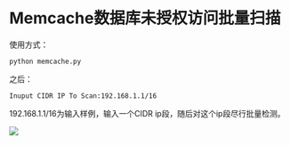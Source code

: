 # Memcache数据库未授权访问批量扫描 #

使用方式：

    python memcache.py

之后：

	Inuput CIDR IP To Scan:192.168.1.1/16

192.168.1.1/16为输入样例，输入一个CIDR ip段，随后对这个ip段尽行批量检测。

![](https://i.imgur.com/N6zCfHT.png)
